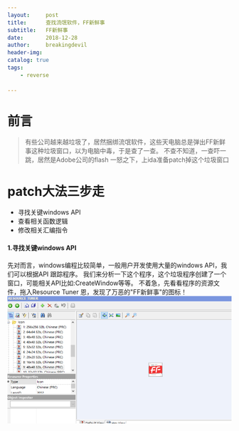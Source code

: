 ```yaml
---
layout:     post
title:      查找流氓软件，FF新鲜事
subtitle:   FF新鲜事
date:       2018-12-28
author:     breakingdevil
header-img: 
catalog: true
tags:
    - reverse
    
---
```


# 前言

> 有些公司越来越垃圾了，居然捆绑流氓软件，这些天电脑总是弹出FF新鲜事这种垃圾窗口，以为电脑中毒，于是查了一查。
> 不查不知道，一查吓一跳，居然是Adobe公司的flash
> 一怒之下，上ida准备patch掉这个垃圾窗口



# patch大法三步走

- 寻找关键windows API
- 查看相关函数逻辑
- 修改相关汇编指令

#### 1.寻找关键windows API

先对而言，windows编程比较简单，一般用户开发使用大量的windows API，我们可以根据API 跟踪程序。
我们来分析一下这个程序，这个垃圾程序创建了一个窗口，可能相关API比如:CreateWindow等等。
不着急，先看看程序的资源文件，拖入Resource Tuner
恩，发现了万恶的"FF新鲜事"的图标！
![](https://github.com/breakingdevil/breakingdevil.github.io/raw/master/img/2018-12-28/4.png)

